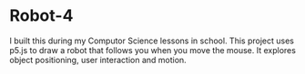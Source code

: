 # Robot-4
I built this during my Computor Science lessons in school. 
This project uses p5.js to draw a robot that follows you when you move the mouse.
It explores object positioning, user interaction and motion. 
